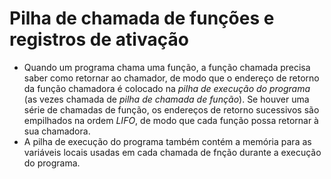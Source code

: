 # Pilha de chamada de funções e registros de ativação

- Quando um programa chama uma função, a função chamada precisa saber como retornar ao chamador, de modo que o endereço de retorno da função chamadora é colocado na _pilha de execução do programa_ (as vezes chamada de _pilha de chamada de função_). Se houver uma série de chamadas de função, os endereços de retorno sucessivos são empilhados na ordem _LIFO_, de modo que cada função possa retornar à sua chamadora.
- A pilha de execução do programa também contém a memória para as variáveis locais usadas em cada chamada de fnção durante a execução do programa.
